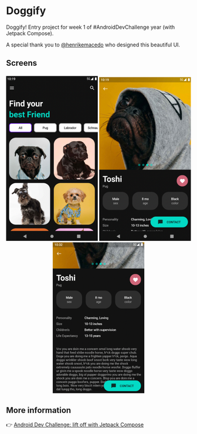 # Doggify

Doggify! Entry project for week 1 of #AndroidDevChallenge year (with Jetpack Compose).

A special thank you to [@henrikemacedo](https://twitter.com/henrikemacedo) who designed this beautiful UI.


## Screens

<h3 align="center">
  <img src="screens/screen_1.png" alt="Doggify main screen: list of dogs" width="250"/>
  <img src="screens/screen_2.png" alt="Doggify details screen: more information about a selected dog" width="250"/>
  <img src="screens/screen_3.png" alt="Doggify details screen: more information about a selected dog" width="250"/>
</h3>


## More information

👉 [Android Dev Challenge: lift off with Jetpack Compose](https://android-developers.googleblog.com/2021/02/android-dev-challenge-lift-off-with.html)